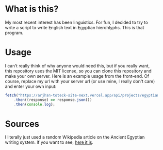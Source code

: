 # What is this?
My most recent interest has been linguistics. For fun, I decided to try to write a script to write English text in Egyptian hierohlyphs. This is that program.

# Usage
I can't really think of why anyone would need this, but if you really want, this repository uses the MIT license, so you can clone this repository and make your own server. Here is an example usage from the front-end. Of course, replace my url with your server url (or use mine, I really don't care) and enter your own input:

```javascript
fetch("https://arjhan-toteck-site-next.vercel.app/api/projects/egyptianHieroglyphTransliteration?english=" + encodeURIComponent("hi how are you"))
	.then((response) => response.json())
	.then(console.log);
```

# Sources
I literally just used a random Wikipedia article on the Ancient Egyptian writing system. If you want to see, [here it is](https://en.wikipedia.org/wiki/Transliteration_of_Ancient_Egyptian).
